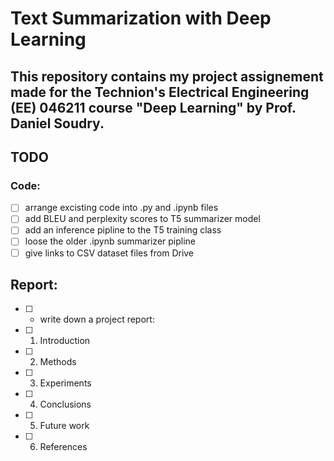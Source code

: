 # Text Summarization with Deep Learning

This repository contains my project assignement made for the Technion's Electrical Engineering (EE) 046211 course "Deep Learning" by Prof. Daniel Soudry.
---


 
## TODO

### Code:
- [ ] arrange excisting code into .py and .ipynb files
- [ ] add BLEU and perplexity scores to T5 summarizer model
- [ ] add an inference pipline to the T5 training class
- [ ] loose the older .ipynb summarizer pipline
- [ ] give links to CSV dataset files from Drive

## Report:
- [ ] * write down a project report:
- [ ]   1. Introduction 
- [ ]   2. Methods
- [ ]   3. Experiments
- [ ]   4. Conclusions
- [ ]   5. Future work
- [ ]   6. References




